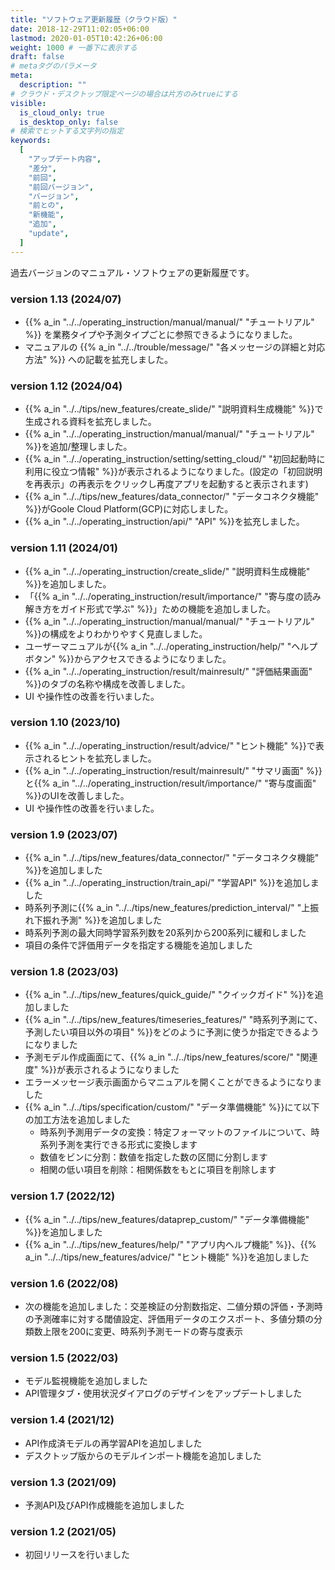 ```yaml
---
title: "ソフトウェア更新履歴（クラウド版）"
date: 2018-12-29T11:02:05+06:00
lastmod: 2020-01-05T10:42:26+06:00
weight: 1000 # 一番下に表示する
draft: false
# metaタグのパラメータ
meta:
  description: ""
# クラウド・デスクトップ限定ページの場合は片方のみtrueにする
visible:
  is_cloud_only: true
  is_desktop_only: false
# 検索でヒットする文字列の指定
keywords:
  [
    "アップデート内容",
    "差分",
    "前回",
    "前回バージョン",
    "バージョン",
    "前との",
    "新機能",
    "追加",
    "update",
  ]
---
```


過去バージョンのマニュアル・ソフトウェアの更新履歴です。

### version 1.13 (2024/07)

- {{% a_in "../../operating_instruction/manual/manual/" "チュートリアル" %}} を業務タイプや予測タイプごとに参照できるようになりました。  
- マニュアルの {{% a_in "../../trouble/message/" "各メッセージの詳細と対応方法" %}} への記載を拡充しました。

### version 1.12 (2024/04)

- {{% a_in "../../tips/new_features/create_slide/" "説明資料生成機能" %}}で生成される資料を拡充しました。
- {{% a_in "../../operating_instruction/manual/manual/" "チュートリアル" %}}を追加/整理しました。
- {{% a_in "../../operating_instruction/setting/setting_cloud/" "初回起動時に利用に役立つ情報" %}}が表示されるようになりました。(設定の「初回説明を再表示」の再表示をクリックし再度アプリを起動すると表示されます)
- {{% a_in "../../tips/new_features/data_connector/" "データコネクタ機能" %}}がGoole Cloud Platform(GCP)に対応しました。
- {{% a_in "../../operating_instruction/api/" "API" %}}を拡充しました。

### version 1.11 (2024/01)

- {{% a_in "../../operating_instruction/create_slide/" "説明資料生成機能" %}}を追加しました。
- 「{{% a_in "../../operating_instruction/result/importance/" "寄与度の読み解き方をガイド形式で学ぶ" %}}」ための機能を追加しました。
- {{% a_in "../../operating_instruction/manual/manual/" "チュートリアル" %}}の構成をよりわかりやすく見直しました。​
- ユーザーマニュアルが{{% a_in "../../operating_instruction/help/" "ヘルプボタン" %}}からアクセスできるようになりました。​
- {{% a_in "../../operating_instruction/result/mainresult/" "評価結果画面" %}}のタブの名称や構成を改善しました。
- UI や操作性の改善を行いました。

### version 1.10 (2023/10)

- {{% a_in "../../operating_instruction/result/advice/" "ヒント機能" %}}で表示されるヒントを拡充しました。
- {{% a_in "../../operating_instruction/result/mainresult/" "サマリ画面" %}}と{{% a_in "../../operating_instruction/result/importance/" "寄与度画面" %}}のUIを改善しました。
- UI や操作性の改善を行いました。

### version 1.9 (2023/07)

- {{% a_in "../../tips/new_features/data_connector/" "データコネクタ機能" %}}を追加しました
- {{% a_in "../../operating_instruction/train_api/" "学習API" %}}を追加しました
- 時系列予測に{{% a_in "../../tips/new_features/prediction_interval/" "上振れ下振れ予測" %}}を追加しました
- 時系列予測の最大同時学習系列数を20系列から200系列に緩和しました
- 項目の条件で評価用データを指定する機能を追加しました

### version 1.8 (2023/03)

- {{% a_in "../../tips/new_features/quick_guide/" "クイックガイド" %}}を追加しました
- {{% a_in "../../tips/new_features/timeseries_features/" "時系列予測にて、予測したい項目以外の項目" %}}をどのように予測に使うか指定できるようになりました
- 予測モデル作成画面にて、{{% a_in "../../tips/new_features/score/" "関連度" %}}が表示されるようになりました
- エラーメッセージ表示画面からマニュアルを開くことができるようになりました
- {{% a_in "../../tips/specification/custom/" "データ準備機能" %}}にて以下の加工方法を追加しました
  - 時系列予測用データの変換：特定フォーマットのファイルについて、時系列予測を実行できる形式に変換します
  - 数値をビンに分割：数値を指定した数の区間に分割します
  - 相関の低い項目を削除：相関係数をもとに項目を削除します

### version 1.7 (2022/12)

- {{% a_in "../../tips/new_features/dataprep_custom/" "データ準備機能" %}}を追加しました
- {{% a_in "../../tips/new_features/help/" "アプリ内ヘルプ機能" %}}、{{% a_in "../../tips/new_features/advice/" "ヒント機能" %}}を追加しました

### version 1.6 (2022/08)

- 次の機能を追加しました：交差検証の分割数指定、二値分類の評価・予測時の予測確率に対する閾値設定、評価用データのエクスポート、多値分類の分類数上限を200に変更、時系列予測モードの寄与度表示

### version 1.5 (2022/03)

- モデル監視機能を追加しました
- API管理タブ・使用状況ダイアログのデザインをアップデートしました

### version 1.4 (2021/12)

- API作成済モデルの再学習APIを追加しました
- デスクトップ版からのモデルインポート機能を追加しました

### version 1.3 (2021/09)

- 予測API及びAPI作成機能を追加しました

### version 1.2 (2021/05)

- 初回リリースを行いました
